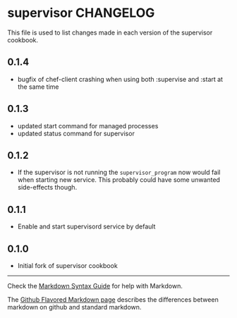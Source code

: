 supervisor CHANGELOG
=================

This file is used to list changes made in each version of the supervisor cookbook.

0.1.4
-----
- bugfix of chef-client crashing when using both :supervise and :start at the same time

0.1.3
-----
- updated start command for managed processes
- updated status command for supervisor

0.1.2
-----
- If the supervisor is not running the `supervisor_program` now would fail when starting new service.
  This probably could have some unwanted side-effects though.

0.1.1
-----
- Enable and start supervisord service by default

0.1.0
-----
- Initial fork of supervisor cookbook

- - -
Check the [Markdown Syntax Guide](http://daringfireball.net/projects/markdown/syntax) for help with Markdown.

The [Github Flavored Markdown page](http://github.github.com/github-flavored-markdown/) describes the differences between markdown on github and standard markdown.
